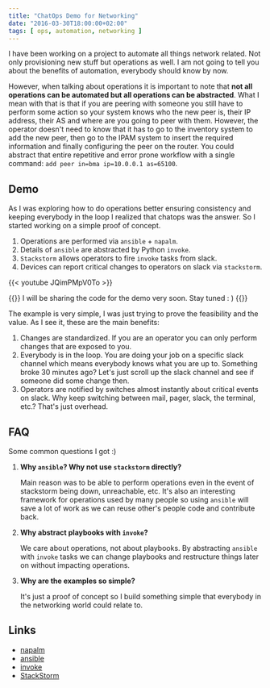 ```yaml
---
title: "ChatOps Demo for Networking"
date: "2016-03-30T18:00:00+02:00"
tags: [ ops, automation, networking ]
---
```


I have been working on a project to automate all things network related. Not only provisioning new
stuff but operations as well. I am not going to tell you about the benefits of automation, everybody should know by now.

However, when talking about operations it is important to note that **not all operations can be
automated but all operations can be abstracted**. What I mean with that is that if you are
peering with someone you still have to perform some action so your system knows who the new peer
is, their IP address, their AS and where are you going to peer with them. However, the operator
doesn't need to know that it has to go to the inventory system to add the new peer, then go to the
IPAM system to insert the required information and finally configuring the peer on the router. You
could abstract that entire repetitive and error prone workflow with a single command: `add peer
in=bma ip=10.0.0.1 as=65100`.


<!--more-->

## Demo

As I was exploring how to do operations better ensuring consistency and keeping everybody in the
loop I realized that chatops was the answer. So I started working on a simple proof of concept.

1. Operations are performed via `ansible` + `napalm`.
2. Details of `ansible` are abstracted by Python ``invoke``.
3. `Stackstorm` allows operators to fire ``invoke`` tasks from slack.
4. Devices can report critical changes to operators on slack via `stackstorm`.


{{< youtube JQimPMpV0To >}}

{{<box class="bs-callout bs-callout-info">}}
I will be sharing the code for the demo very soon. Stay tuned : )
{{</box>}}

The example is very simple, I was just trying to prove the feasibility and the value. As I see it,
these are the main benefits:

1. Changes are standardized. If you are an operator you can only perform changes that are exposed to
you.
2. Everybody is in the loop. You are doing your job on a specific slack channel which means
everybody knows what you are up to. Something broke 30 minutes ago? Let's just scroll up the slack
channel and see if someone did some change then.
3. Operators are notified by switches almost instantly about critical events on slack. Why keep
switching between mail, pager, slack, the terminal, etc.? That's just overhead.

## FAQ

Some common questions I got :)

1. **Why `ansible`? Why not use `stackstorm` directly?**

    Main reason was to be able to perform operations even in the event of stackstorm being down, unreachable,
etc. It's also an interesting framework for operations used by many people so using `ansible` will
save a lot of work as we can reuse other's people code and contribute back.

2. **Why abstract playbooks with ``invoke``?**

    We care about operations, not about playbooks. By abstracting `ansible` with ``invoke`` tasks we
can change playbooks and restructure things later on without impacting operations.

3. **Why are the examples so simple?**

    It's just a proof of concept so I build something simple that everybody in the networking world could
relate to.

## Links

* [napalm][napalm]
* [ansible][ansible]
* [invoke][invoke]
* [StackStorm][stackstorm]


[napalm]: https://github.com/napalm-automation/napalm
[ansible]: https://www.ansible.com/
[invoke]: http://www.pyinvoke.org/
[stackstorm]: https://stackstorm.com/
